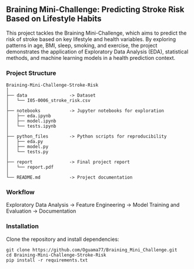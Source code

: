 ## Braining Mini-Challenge: Predicting Stroke Risk Based on Lifestyle Habits

This project tackles the Braining Mini-Challenge, which aims to predict the risk of stroke based on key lifestyle and health variables. By exploring patterns in age, BMI, sleep, smoking, and exercise, the project demonstrates the application of Exploratory Data Analysis (EDA), statistical methods, and machine learning models in a health prediction context.

### Project Structure

```text
Braining-Mini-Challenge-Stroke-Risk
│
├── data                -> Dataset
│   └── I05-0006_stroke_risk.csv
│
├── notebooks           -> Jupyter notebooks for exploration
│   ├── eda.ipynb
│   ├── model.ipynb
│   └── tests.ipynb
│
├── python_files        -> Python scripts for reproducibility
│   ├── eda.py
│   ├── model.py
│   └── tests.py
│
├── report              -> Final project report
│   └── report.pdf
│
└── README.md           -> Project documentation
```

### Workflow

Exploratory Data Analysis -> Feature Engineering -> Model Training and Evaluation -> Documentation

### Installation
Clone the repository and install dependencies:

```text
git clone https://github.com/Oguama77/Braining_Mini_Challenge.git
cd Braining-Mini-Challenge-Stroke-Risk
pip install -r requirements.txt
```